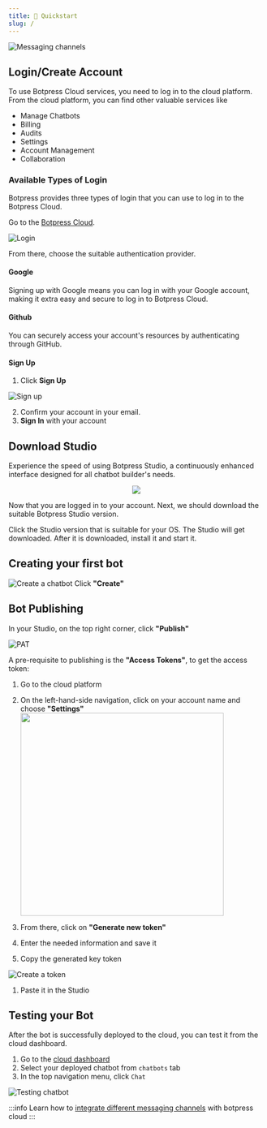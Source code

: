 ```yaml
---
title: 🚀 Quickstart
slug: /
---
```



![Messaging channels](/img/docs/quickstart.png "Quickstart")


## Login/Create Account

To use Botpress Cloud services, you need to log in to the cloud platform. From the cloud platform, you can find other valuable services like

- Manage Chatbots
- Billing
- Audits
- Settings
- Account Management
- Collaboration

<!-- :::info
For more information on Administration:
For more information on Collaboration:
For more information on Managing your Account:
::: -->

### Available Types of Login

Botpress provides three types of login that you can use to log in to the Botpress Cloud.

Go to the [Botpress Cloud](https://app.botpress.cloud).

![Login](/img/docs/login.png "login")


From there, choose the suitable authentication provider.

#### Google

Signing up with Google means you can log in with your Google account, making it extra easy and secure to log in to Botpress Cloud.

#### Github

You can securely access your account's resources by authenticating through GitHub.

#### Sign Up

1. Click **Sign Up**

![Sign up](/img/docs/signup.png "signup")

2. Confirm your account in your email.
3. **Sign In** with your account

## Download Studio

Experience the speed of using Botpress Studio, a continuously enhanced interface designed for all chatbot builder's needs.


<p align="center">
  <img src="https://user-images.githubusercontent.com/89806971/200173916-4474ee55-9d5c-490b-a44a-d52964deb53c.png" />
</p>


Now that you are logged in to your account. Next, we should download the suitable Botpress Studio version.

Click the Studio version that is suitable for your OS. The Studio will get downloaded. After it is downloaded, install it and start it.

<!-- :::info
For more information on Studio:
For more information on Studio Download:
For more information on Managing your Account:
::: -->

## Creating your first bot

![Create a chatbot](/img/docs/create-chatbot.png "Create a chatbot")
Click **"Create"**

<!-- :::info
For more information on Build your first bot:
For more information on Bot Building Fundamentals:
::: -->

## Bot Publishing

In your Studio, on the top right corner, click **"Publish"**

![PAT](/img/docs/pat.png)


A pre-requisite to publishing is the **"Access Tokens"**, to get the access token:

1. Go to the cloud platform
2. On the left-hand-side navigation, click on your account name and choose **"Settings"** <img src="/img/docs/profile.png" width="400"/>
3. From there, click on **"Generate new token"**

4. Enter the needed information and save it
5. Copy the generated key token

![Create a token](/img/docs/pat-created.png)

1. Paste it in the Studio

<!-- :::info
For more information on Publishing:
For more information on Access Token:
::: -->

## Testing your Bot

After the bot is successfully deployed to the cloud, you can test it from the cloud dashboard. 
1. Go to the [cloud dashboard](https://app.botpress.cloud)
2. Select your deployed chatbot from `chatbots` tab
3. In the top navigation menu, click `Chat`


![Testing chatbot](/img/docs/testing-chatbot.png)

:::info
Learn how to  [integrate different messaging channels](/messaging-channels/supported-channels)  with botpress cloud
:::


